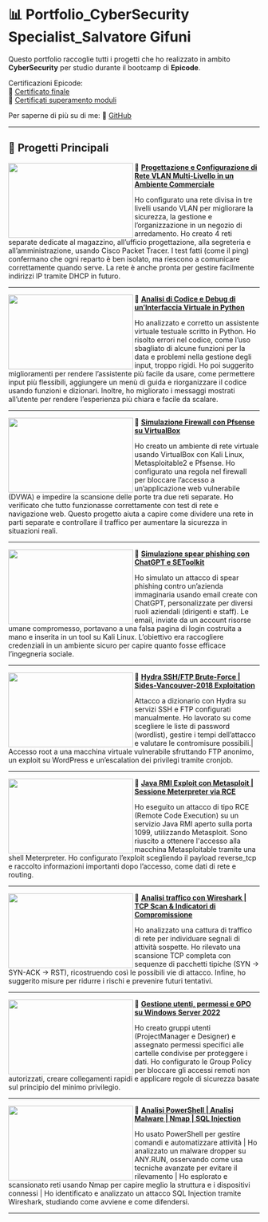 # 📊 Portfolio_CyberSecurity Specialist_Salvatore Gifuni

Questo portfolio raccoglie tutti i progetti che ho realizzato in ambito **CyberSecurity** per studio durante il bootcamp di **Epicode**.

Certificazioni Epicode:  
🔗 [Certificato finale](https://github.com/SalvatoreGifuni/Portfolio_CyberSecurity/blob/main/EPICODE_CS0225IT_CERT/Certificato_Finale/652696cd-f9c9-416d-a2b8-6ba49db3a51c.pdf)  
🔗 [Certificati superamento moduli](https://github.com/SalvatoreGifuni/Portfolio_CyberSecurity/tree/main/EPICODE_CS0225IT_CERT/EPICODE_CS0225IT_CERT)

Per saperne di più su di me: 
🔗 [GitHub](https://github.com/SalvatoreGifuni)

---

## 📂 Progetti Principali

<img align="left" width="250" height="150" src="https://github.com/SalvatoreGifuni/Portfolio_CyberSecurity/blob/main/images/1.png?raw=true"> 🔸 **[Progettazione e Configurazione di Rete VLAN Multi-Livello in un Ambiente Commerciale](https://github.com/SalvatoreGifuni/Portfolio_CyberSecurity/tree/main/EPICODE_CS0225IT_PROJ/Proj1_VLAN)**

Ho configurato una rete divisa in tre livelli usando VLAN per migliorare la sicurezza, la gestione e l’organizzazione in un negozio di arredamento. Ho creato 4 reti separate dedicate al magazzino, all’ufficio progettazione, alla segreteria e all’amministrazione, usando Cisco Packet Tracer. I test fatti (come il ping) confermano che ogni reparto è ben isolato, ma riescono a comunicare correttamente quando serve. La rete è anche pronta per gestire facilmente indirizzi IP tramite DHCP in futuro.

---

<img align="left" width="250" height="150" src="https://github.com/SalvatoreGifuni/Portfolio_CyberSecurity/blob/main/images/2.png?raw=true"> 🔸 **[Analisi di Codice e Debug di un’Interfaccia Virtuale in Python](https://github.com/SalvatoreGifuni/Portfolio_CyberSecurity/tree/main/EPICODE_CS0225IT_PROJ/Proj2_AnalisiPython)**

Ho analizzato e corretto un assistente virtuale testuale scritto in Python. Ho risolto errori nel codice, come l’uso sbagliato di alcune funzioni per la data e problemi nella gestione degli input, troppo rigidi. Ho poi suggerito miglioramenti per rendere l’assistente più facile da usare, come permettere input più flessibili, aggiungere un menù di guida e riorganizzare il codice usando funzioni e dizionari. Inoltre, ho migliorato i messaggi mostrati all’utente per rendere l’esperienza più chiara e facile da scalare.

---

<img align="left" width="250" height="150" src="https://github.com/SalvatoreGifuni/Portfolio_CyberSecurity/blob/main/images/3.png?raw=true"> 🔸 **[Simulazione Firewall con Pfsense su VirtualBox](https://github.com/SalvatoreGifuni/Portfolio_CyberSecurity/tree/main/EPICODE_CS0225IT_PROJ/Proj3_PfSense)**

Ho creato un ambiente di rete virtuale usando VirtualBox con Kali Linux, Metasploitable2 e Pfsense. Ho configurato una regola nel firewall per bloccare l’accesso a un’applicazione web vulnerabile (DVWA) e impedire la scansione delle porte tra due reti separate. Ho verificato che tutto funzionasse correttamente con test di rete e navigazione web. Questo progetto aiuta a capire come dividere una rete in parti separate e controllare il traffico per aumentare la sicurezza in situazioni reali.

---

<img align="left" width="250" height="150" src="https://github.com/SalvatoreGifuni/Portfolio_CyberSecurity/blob/main/images/4.png?raw=true"> 🔸 **[Simulazione spear phishing con ChatGPT e SEToolkit](https://github.com/SalvatoreGifuni/Portfolio_CyberSecurity/tree/main/EPICODE_CS0225IT_PROJ/Proj4_EmailPhishing)**

Ho simulato un attacco di spear phishing contro un’azienda immaginaria usando email create con ChatGPT, personalizzate per diversi ruoli aziendali (dirigenti e staff). Le email, inviate da un account risorse umane compromesso, portavano a una falsa pagina di login costruita a mano e inserita in un tool su Kali Linux. L’obiettivo era raccogliere credenziali in un ambiente sicuro per capire quanto fosse efficace l’ingegneria sociale.

---

<img align="left" width="250" height="150" src="https://github.com/SalvatoreGifuni/Portfolio_CyberSecurity/blob/main/images/5.png?raw=true"> 🔸 **[Hydra SSH/FTP Brute-Force | Sides-Vancouver-2018 Exploitation](https://github.com/SalvatoreGifuni/Portfolio_CyberSecurity/tree/main/EPICODE_CS0225IT_PROJ/Proj5_Hydra_BlaxBox_SidesVancouver)**

Attacco a dizionario con Hydra su servizi SSH e FTP configurati manualmente. Ho lavorato su come scegliere le liste di password (wordlist), gestire i tempi dell’attacco e valutare le contromisure possibili.|
Accesso root a una macchina virtuale vulnerabile sfruttando FTP anonimo, un exploit su WordPress e un’escalation dei privilegi tramite cronjob.

---

<img align="left" width="250" height="150" src="https://github.com/SalvatoreGifuni/Portfolio_CyberSecurity/blob/main/images/6.png?raw=true">🔸  **[Java RMI Exploit con Metasploit | Sessione Meterpreter via RCE](https://github.com/SalvatoreGifuni/Portfolio_CyberSecurity/tree/main/EPICODE_CS0225IT_PROJ/Proj6_Metasploit)**

Ho eseguito un attacco di tipo RCE (Remote Code Execution) su un servizio Java RMI aperto sulla porta 1099, utilizzando Metasploit. Sono riuscito a ottenere l'accesso alla macchina Metasploitable tramite una shell Meterpreter. Ho configurato l’exploit scegliendo il payload reverse_tcp e raccolto informazioni importanti dopo l’accesso, come dati di rete e routing.

---

<img align="left" width="250" height="150" src="https://github.com/SalvatoreGifuni/Portfolio_CyberSecurity/blob/main/images/7.png?raw=true">🔸 **[Analisi traffico con Wireshark | TCP Scan & Indicatori di Compromissione](https://github.com/SalvatoreGifuni/Portfolio_CyberSecurity/tree/main/EPICODE_CS0225IT_PROJ/Proj7_wireshark)**

Ho analizzato una cattura di traffico di rete per individuare segnali di attività sospette. Ho rilevato una scansione TCP completa con sequenze di pacchetti tipiche (SYN → SYN-ACK → RST), ricostruendo così le possibili vie di attacco. Infine, ho suggerito misure per ridurre i rischi e prevenire futuri tentativi.

---

<img align="left" width="250" height="150" src="https://github.com/SalvatoreGifuni/Portfolio_CyberSecurity/blob/main/images/8.png?raw=true">🔸 **[Gestione utenti, permessi e GPO su Windows Server 2022](https://github.com/SalvatoreGifuni/Portfolio_CyberSecurity/tree/main/EPICODE_CS0225IT_PROJ/Proj8_WindowsServer_ActiveDiectory)**

Ho creato gruppi utenti (ProjectManager e Designer) e assegnato permessi specifici alle cartelle condivise per proteggere i dati. Ho configurato le Group Policy per bloccare gli accessi remoti non autorizzati, creare collegamenti rapidi e applicare regole di sicurezza basate sul principio del minimo privilegio.

---

<img align="left" width="250" height="150" src="https://github.com/SalvatoreGifuni/Portfolio_CyberSecurity/blob/main/images/9.png?raw=true">🔸 **[Analisi PowerShell | Analisi Malware | Nmap | SQL Injection](https://github.com/SalvatoreGifuni/Portfolio_CyberSecurity/tree/main/EPICODE_CS0225IT_PROJ/Proj9_PowerShell_Nmap_AnyRun_SQLi)**

Ho usato PowerShell per gestire comandi e automatizzare attività | Ho analizzato un malware dropper su ANY.RUN, osservando come usa tecniche avanzate per evitare il rilevamento | Ho esplorato e scansionato reti usando Nmap per capire meglio la struttura e i dispositivi connessi | Ho identificato e analizzato un attacco SQL Injection tramite Wireshark, studiando come avviene e come difendersi.

---


